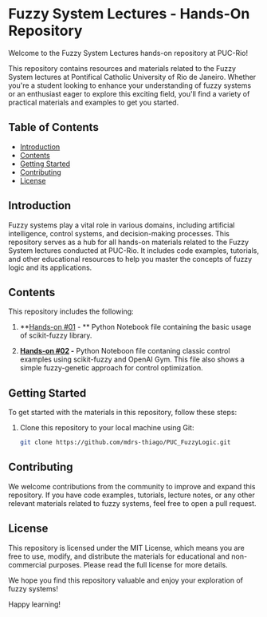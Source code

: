 # Fuzzy System Lectures - Hands-On Repository

Welcome to the Fuzzy System Lectures hands-on repository at PUC-Rio!

This repository contains resources and materials related to the Fuzzy System lectures at Pontifical Catholic University of Rio de Janeiro. Whether you're a student looking to enhance your understanding of fuzzy systems or an enthusiast eager to explore this exciting field, you'll find a variety of practical materials and examples to get you started.

## Table of Contents

- [Introduction](#introduction)
- [Contents](#contents)
- [Getting Started](#getting-started)
- [Contributing](#contributing)
- [License](#license)

## Introduction

Fuzzy systems play a vital role in various domains, including artificial intelligence, control systems, and decision-making processes. This repository serves as a hub for all hands-on materials related to the Fuzzy System lectures conducted at PUC-Rio. It includes code examples, tutorials, and other educational resources to help you master the concepts of fuzzy logic and its applications.

## Contents

This repository includes the following:

1. **[Hands-on #01](https://github.com/mdrs-thiago/PUC_FuzzyLogic/blob/main/Hands-on%20%2301%20-%20Fuzzy%20System.ipynb) - ** Python Notebook file containing the basic usage of scikit-fuzzy library.

2. **[Hands-on #02](https://github.com/mdrs-thiago/PUC_FuzzyLogic/blob/main/Hands-on%20%2302%20-%20Control.ipynb) -** Python Noteboon file contaning classic control examples using scikit-fuzzy and OpenAI Gym. This file also shows a simple fuzzy-genetic approach for control optimization. 

## Getting Started

To get started with the materials in this repository, follow these steps:

1. Clone this repository to your local machine using Git:
   ```bash
   git clone https://github.com/mdrs-thiago/PUC_FuzzyLogic.git

## Contributing
We welcome contributions from the community to improve and expand this repository. If you have code examples, tutorials, lecture notes, or any other relevant materials related to fuzzy systems, feel free to open a pull request. 

## License
This repository is licensed under the MIT License, which means you are free to use, modify, and distribute the materials for educational and non-commercial purposes. Please read the full license for more details.

We hope you find this repository valuable and enjoy your exploration of fuzzy systems!

Happy learning!
